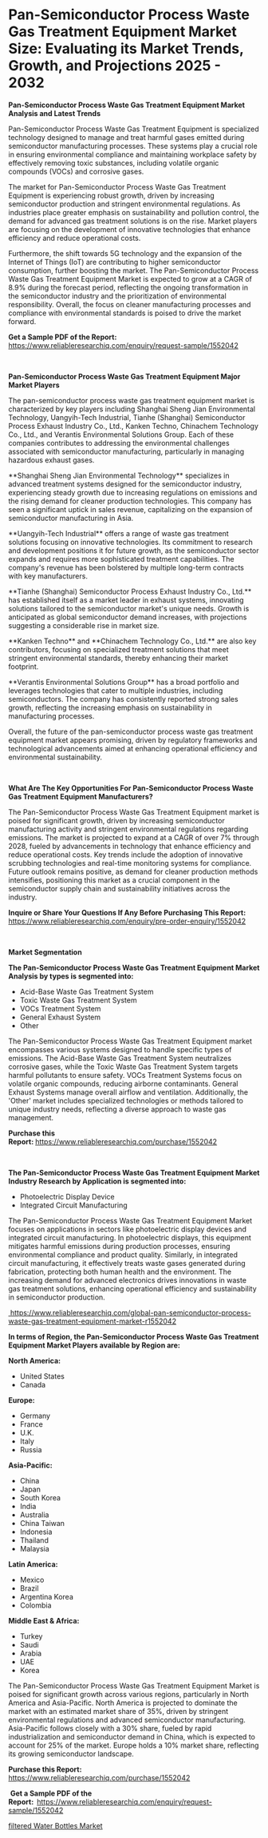 <p><h1>Pan-Semiconductor Process Waste Gas Treatment Equipment Market Size: Evaluating its Market Trends, Growth, and Projections 2025 - 2032</h1></p><p><strong>Pan-Semiconductor Process Waste Gas Treatment Equipment Market Analysis and Latest Trends</strong></p>
<p><p>Pan-Semiconductor Process Waste Gas Treatment Equipment is specialized technology designed to manage and treat harmful gases emitted during semiconductor manufacturing processes. These systems play a crucial role in ensuring environmental compliance and maintaining workplace safety by effectively removing toxic substances, including volatile organic compounds (VOCs) and corrosive gases.</p><p>The market for Pan-Semiconductor Process Waste Gas Treatment Equipment is experiencing robust growth, driven by increasing semiconductor production and stringent environmental regulations. As industries place greater emphasis on sustainability and pollution control, the demand for advanced gas treatment solutions is on the rise. Market players are focusing on the development of innovative technologies that enhance efficiency and reduce operational costs.</p><p>Furthermore, the shift towards 5G technology and the expansion of the Internet of Things (IoT) are contributing to higher semiconductor consumption, further boosting the market. The Pan-Semiconductor Process Waste Gas Treatment Equipment Market is expected to grow at a CAGR of 8.9% during the forecast period, reflecting the ongoing transformation in the semiconductor industry and the prioritization of environmental responsibility. Overall, the focus on cleaner manufacturing processes and compliance with environmental standards is poised to drive the market forward.</p></p>
<p><strong>Get a Sample PDF of the Report:&nbsp;</strong> <a href="https://www.reliableresearchiq.com/enquiry/request-sample/1552042?utm_campaign=2716&utm_medium=2&utm_source=Github&utm_content=ia&utm_term=23032025&utm_id=pan-semiconductor-process-waste-gas-treatment-equipment">https://www.reliableresearchiq.com/enquiry/request-sample/1552042</a></p>
<p>&nbsp;</p>
<p><strong>Pan-Semiconductor Process Waste Gas Treatment Equipment Major Market Players</strong></p>
<p><p>The pan-semiconductor process waste gas treatment equipment market is characterized by key players including Shanghai Sheng Jian Environmental Technology, Uangyih-Tech Industrial, Tianhe (Shanghai) Semiconductor Process Exhaust Industry Co., Ltd., Kanken Techno, Chinachem Technology Co., Ltd., and Verantis Environmental Solutions Group. Each of these companies contributes to addressing the environmental challenges associated with semiconductor manufacturing, particularly in managing hazardous exhaust gases.</p><p>**Shanghai Sheng Jian Environmental Technology** specializes in advanced treatment systems designed for the semiconductor industry, experiencing steady growth due to increasing regulations on emissions and the rising demand for cleaner production technologies. This company has seen a significant uptick in sales revenue, capitalizing on the expansion of semiconductor manufacturing in Asia.</p><p>**Uangyih-Tech Industrial** offers a range of waste gas treatment solutions focusing on innovative technologies. Its commitment to research and development positions it for future growth, as the semiconductor sector expands and requires more sophisticated treatment capabilities. The company's revenue has been bolstered by multiple long-term contracts with key manufacturers.</p><p>**Tianhe (Shanghai) Semiconductor Process Exhaust Industry Co., Ltd.** has established itself as a market leader in exhaust systems, innovating solutions tailored to the semiconductor market's unique needs. Growth is anticipated as global semiconductor demand increases, with projections suggesting a considerable rise in market size.</p><p>**Kanken Techno** and **Chinachem Technology Co., Ltd.** are also key contributors, focusing on specialized treatment solutions that meet stringent environmental standards, thereby enhancing their market footprint.</p><p>**Verantis Environmental Solutions Group** has a broad portfolio and leverages technologies that cater to multiple industries, including semiconductors. The company has consistently reported strong sales growth, reflecting the increasing emphasis on sustainability in manufacturing processes.</p><p>Overall, the future of the pan-semiconductor process waste gas treatment equipment market appears promising, driven by regulatory frameworks and technological advancements aimed at enhancing operational efficiency and environmental sustainability.</p></p>
<p>&nbsp;</p>
<p><strong>What Are The Key Opportunities For Pan-Semiconductor Process Waste Gas Treatment Equipment Manufacturers?</strong></p>
<p><p>The Pan-Semiconductor Process Waste Gas Treatment Equipment market is poised for significant growth, driven by increasing semiconductor manufacturing activity and stringent environmental regulations regarding emissions. The market is projected to expand at a CAGR of over 7% through 2028, fueled by advancements in technology that enhance efficiency and reduce operational costs. Key trends include the adoption of innovative scrubbing technologies and real-time monitoring systems for compliance. Future outlook remains positive, as demand for cleaner production methods intensifies, positioning this market as a crucial component in the semiconductor supply chain and sustainability initiatives across the industry.</p></p>
<p><strong>Inquire or Share Your Questions If Any Before Purchasing This Report:</strong> <a href="https://www.reliableresearchiq.com/enquiry/pre-order-enquiry/1552042?utm_campaign=2716&utm_medium=2&utm_source=Github&utm_content=ia&utm_term=23032025&utm_id=pan-semiconductor-process-waste-gas-treatment-equipment">https://www.reliableresearchiq.com/enquiry/pre-order-enquiry/1552042</a></p>
<p>&nbsp;</p>
<p><strong>Market Segmentation</strong></p>
<p><strong>The Pan-Semiconductor Process Waste Gas Treatment Equipment Market Analysis by types is segmented into:</strong></p>
<p><ul><li>Acid-Base Waste Gas Treatment System</li><li>Toxic Waste Gas Treatment System</li><li>VOCs Treatment System</li><li>General Exhaust System</li><li>Other</li></ul></p>
<p><p>The Pan-Semiconductor Process Waste Gas Treatment Equipment market encompasses various systems designed to handle specific types of emissions. The Acid-Base Waste Gas Treatment System neutralizes corrosive gases, while the Toxic Waste Gas Treatment System targets harmful pollutants to ensure safety. VOCs Treatment Systems focus on volatile organic compounds, reducing airborne contaminants. General Exhaust Systems manage overall airflow and ventilation. Additionally, the 'Other' market includes specialized technologies or methods tailored to unique industry needs, reflecting a diverse approach to waste gas management.</p></p>
<p><strong>Purchase this Report:&nbsp;</strong><a href="https://www.reliableresearchiq.com/purchase/1552042?utm_campaign=2716&utm_medium=2&utm_source=Github&utm_content=ia&utm_term=23032025&utm_id=pan-semiconductor-process-waste-gas-treatment-equipment">https://www.reliableresearchiq.com/purchase/1552042</a></p>
<p>&nbsp;</p>
<p><strong>The Pan-Semiconductor Process Waste Gas Treatment Equipment Market Industry Research by Application is segmented into:</strong></p>
<p><ul><li>Photoelectric Display Device</li><li>Integrated Circuit Manufacturing</li></ul></p>
<p><p>The Pan-Semiconductor Process Waste Gas Treatment Equipment Market focuses on applications in sectors like photoelectric display devices and integrated circuit manufacturing. In photoelectric displays, this equipment mitigates harmful emissions during production processes, ensuring environmental compliance and product quality. Similarly, in integrated circuit manufacturing, it effectively treats waste gases generated during fabrication, protecting both human health and the environment. The increasing demand for advanced electronics drives innovations in waste gas treatment solutions, enhancing operational efficiency and sustainability in semiconductor production.</p></p>
<p><a href="https://www.reliableresearchiq.com/global-pan-semiconductor-process-waste-gas-treatment-equipment-market-r1552042?utm_campaign=2716&utm_medium=2&utm_source=Github&utm_content=ia&utm_term=23032025&utm_id=pan-semiconductor-process-waste-gas-treatment-equipment">&nbsp;https://www.reliableresearchiq.com/global-pan-semiconductor-process-waste-gas-treatment-equipment-market-r1552042</a></p>
<p><strong>In terms of Region, the Pan-Semiconductor Process Waste Gas Treatment Equipment Market Players available by Region are:</strong></p>
<p>
    <p> <strong> North America: </strong>
        <ul>
            <li>United States</li>
            <li>Canada</li>
        </ul>
        </p> 
    <p> <strong> Europe: </strong>
        <ul>
            <li>Germany</li>
            <li>France</li>
            <li>U.K.</li>
            <li>Italy</li>
            <li>Russia</li>
        </ul>
        </p> 
    <p> <strong> Asia-Pacific: </strong>
        <ul>
            <li>China</li>
            <li>Japan</li>
            <li>South Korea</li>
            <li>India</li>
            <li>Australia</li>
            <li>China Taiwan</li>
            <li>Indonesia</li>
            <li>Thailand</li>
            <li>Malaysia</li>
        </ul>
        </p> 
    <p> <strong> Latin America: </strong>
        <ul>
            <li>Mexico</li>
            <li>Brazil</li>
            <li>Argentina Korea</li>
            <li>Colombia</li>
        </ul>
        </p> 
    <p> <strong> Middle East & Africa: </strong>
        <ul>
            <li>Turkey</li>
            <li>Saudi</li>
            <li>Arabia</li>
            <li>UAE</li>
            <li>Korea</li>
        </ul>
    </p>
    </p>
<p><p>The Pan-Semiconductor Process Waste Gas Treatment Equipment Market is poised for significant growth across various regions, particularly in North America and Asia-Pacific. North America is projected to dominate the market with an estimated market share of 35%, driven by stringent environmental regulations and advanced semiconductor manufacturing. Asia-Pacific follows closely with a 30% share, fueled by rapid industrialization and semiconductor demand in China, which is expected to account for 25% of the market. Europe holds a 10% market share, reflecting its growing semiconductor landscape.</p></p>
<p><strong>Purchase this Report: </strong><a href="https://www.reliableresearchiq.com/purchase/1552042?utm_campaign=2716&utm_medium=2&utm_source=Github&utm_content=ia&utm_term=23032025&utm_id=pan-semiconductor-process-waste-gas-treatment-equipment">https://www.reliableresearchiq.com/purchase/1552042</a></p>
<p>&nbsp;<strong>Get a Sample PDF of the Report:&nbsp;&nbsp;</strong><a href="https://www.reliableresearchiq.com/enquiry/request-sample/1552042?utm_campaign=2716&utm_medium=2&utm_source=Github&utm_content=ia&utm_term=23032025&utm_id=pan-semiconductor-process-waste-gas-treatment-equipment">https://www.reliableresearchiq.com/enquiry/request-sample/1552042</a></p>
<p><strong></strong></p>
<p><p><a href="https://github.com/stephaniwo144/Market-Research-Report-List-1/blob/main/filtered-water-bottles-market.md?utm_campaign=2716&utm_medium=2&utm_source=Github&utm_content=ia&utm_term=23032025&utm_id=pan-semiconductor-process-waste-gas-treatment-equipment">filtered Water Bottles Market</a></p></p>